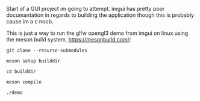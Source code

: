 Start of a GUI project im going to attempt. imgui has pretty poor documantation in regards to building the application though this is probably cause im a c noob.

This is just a way to run the glfw opengl3 demo from imgui on linux using the meson build system, https://mesonbuild.com/:

```
git clone --resurse-submodules
```
```
meson setup builddir
```

```
cd builddir
```

```
meson compile
```

```
./demo
```